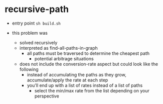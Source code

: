 # recursive-path

* entry point `sh build.sh`

* this problem was
    * solved recursively
    * interpreted as find-all-paths-in-graph
      * all paths must be traversed to determine the cheapest path
        * potential arbitrage situations
    * does not include the conversion-rate aspect but could look like the following
      * instead of accumulating the paths as they grow, accumulate/apply the rate at each step
      * you'll end up with a list of rates instead of a list of paths
        * select the min/max rate from the list depending on your perspective
